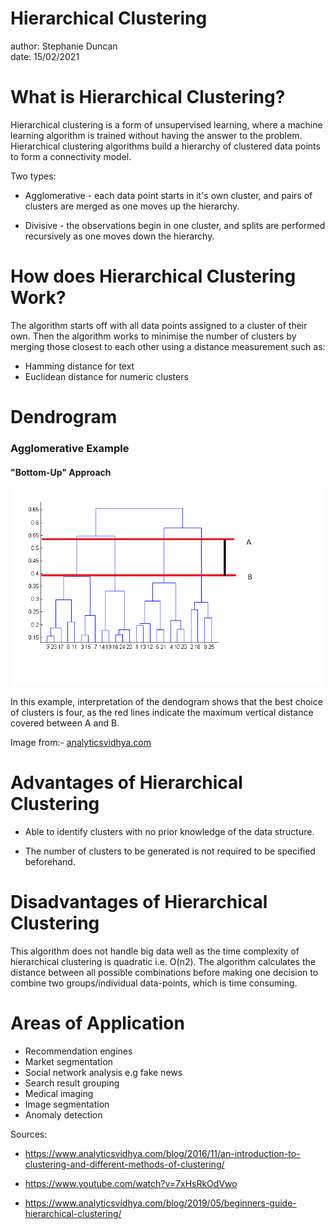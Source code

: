 Hierarchical Clustering
========================================================
author: Stephanie Duncan </br>
date: 15/02/2021

What is Hierarchical Clustering?
========================================================

Hierarchical clustering is a form of unsupervised learning, where a machine learning algorithm is trained without having the answer to the problem. Hierarchical clustering algorithms build a hierarchy of clustered data points to form a connectivity model. 

Two types:

- Agglomerative - each data point starts in it's own cluster, and pairs of clusters are merged as one moves up the hierarchy.

- Divisive - the observations begin in one cluster, and splits are performed recursively as one moves down the hierarchy.

How does Hierarchical Clustering Work?
========================================================


The algorithm starts off with all data points assigned to a cluster of their own. Then the algorithm works to minimise the number of clusters by merging those closest to each other using a distance measurement such as:

- Hamming distance for text 
- Euclidean distance for numeric clusters 

Dendrogram 
========================================================

### Agglomerative Example
#### "Bottom-Up" Approach


![dendogram](dendogram.png)

In this example, interpretation of the dendogram shows that the best choice of clusters is four, as the red lines indicate the maximum vertical distance covered between A and B.

Image from:- [analyticsvidhya.com](https://www.analyticsvidhya.com/blog/2016/11/an-introduction-to-clustering-and-different-methods-of-clustering/)

Advantages of Hierarchical Clustering
========================================================


- Able to identify clusters with no prior knowledge of the data structure.

- The number of clusters to be generated is not required to be specified beforehand.

Disadvantages of Hierarchical Clustering
========================================================


This algorithm does not handle big data well as the time complexity of hierarchical clustering is quadratic i.e. O(n2). The algorithm calculates the distance between all possible combinations before making one decision to combine two groups/individual data-points, which is time consuming.

Areas of Application
========================================================


- Recommendation engines
- Market segmentation
- Social network analysis e.g fake news
- Search result grouping
- Medical imaging
- Image segmentation
- Anomaly detection

Sources:

- https://www.analyticsvidhya.com/blog/2016/11/an-introduction-to-clustering-and-different-methods-of-clustering/

- https://www.youtube.com/watch?v=7xHsRkOdVwo

- https://www.analyticsvidhya.com/blog/2019/05/beginners-guide-hierarchical-clustering/